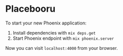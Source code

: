 # Placebooru

To start your new Phoenix application:

1. Install dependencies with `mix deps.get`
2. Start Phoenix endpoint with `mix phoenix.server`

Now you can visit `localhost:4000` from your browser.
